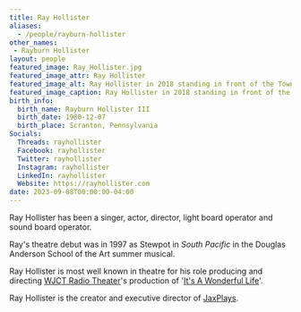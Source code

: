 ```yaml
---
title: Ray Hollister
aliases: 
  - /people/rayburn-hollister
other_names: 
 - Rayburn Hollister
layout: people
featured_image: Ray_Hollister.jpg
featured_image_attr: Ray Hollister
featured_image_alt: Ray Hollister in 2018 standing in front of the Town Square Theater in the Magic Kingdom at Walt Disney World.
featured_image_caption: Ray Hollister in 2018 standing in front of the Town Square Theater in the Magic Kingdom at Walt Disney World.
birth_info:
  birth_name: Rayburn Hollister III
  birth_date: 1980-12-07
  birth_place: Scranton, Pennsylvania
Socials:
  Threads: rayhollister
  Facebook: rayhollister
  Twitter: rayhollister
  Instagram: rayhollister
  LinkedIn: rayhollister
  Website: https://rayhollister.com 
date: 2023-09-08T00:00:00-04:00
---
```

Ray Hollister has been a singer, actor, director, light board operator and sound board operator. 

Ray's theatre debut was in 1997 as Stewpot in *South Pacific* in the Douglas Anderson School of the Art summer musical.

Ray Hollister is most well known in theatre for his role producing and directing [WJCT Radio Theater](/theatres/wjct-radio-theater)'s production of '[It's A Wonderful Life](/productions/2015-its-a-wonderful-life)'.

Ray Hollister is the creator and executive director of [JaxPlays](https://jaxplays.org).